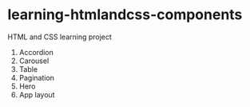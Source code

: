 # learning-htmlandcss-components

HTML and CSS learning project
1. Accordion
2. Carousel
3. Table
4. Pagination
5. Hero
6. App layout
